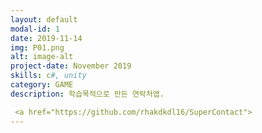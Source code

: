 ```yaml
---
layout: default
modal-id: 1
date: 2019-11-14
img: P01.png
alt: image-alt
project-date: November 2019
skills: c#, unity
category: GAME
description: 학습목적으로 만든 연락처앱.

 <a href="https://github.com/rhakdkdl16/SuperContact">
---
```



